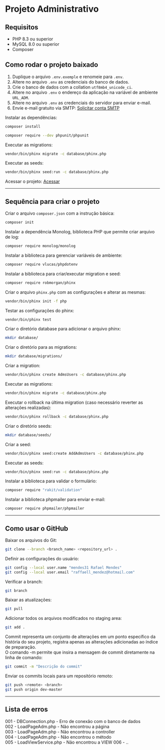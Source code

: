 # Projeto Administrativo

## Requisitos

- PHP 8.3 ou superior
- MySQL 8.0 ou superior
- Composer

## Como rodar o projeto baixado

1. Duplique o arquivo `.env.exemple` e renomeie para `.env`.
2. Altere no arquivo `.env` as credenciais do banco de dados.
3. Crie o banco de dados com a collation `utf8mb4_unicode_ci`.
4. Altere no arquivo `.env` o endereço da aplicação na variável de ambiente `URL_ADM`.
5. Altere no arquivo `.env` as credenciais do servidor para enviar e-mail.
6. Envie e-mail gratuito via SMTP: [Solicitar conta SMTP](https://www.iagente.com.br/solicitacao-conta-smtp/origin/celke)

Instalar as dependências:

```bash
composer install
```

```bash
composer require --dev phpunit/phpunit
```

Executar as migrations:

```bash
vendor/bin/phinx migrate -c database/phinx.php
```

Executar as seeds:

```bash
vendor/bin/phinx seed:run -c database/phinx.php
```

Acessar o projeto: [Acessar](http://localhost/administrativo)

---

## Sequência para criar o projeto

Criar o arquivo `composer.json` com a instrução básica:

```bash
composer init
```

Instalar a dependência Monolog, biblioteca PHP que permite criar arquivo de log:

```bash
composer require monolog/monolog
```

Instalar a biblioteca para gerenciar variáveis de ambiente:

```bash
composer require vlucas/phpdotenv
```

Instalar a biblioteca para criar/executar migration e seed:

```bash
composer require robmorgan/phinx
```

Criar o arquivo `phinx.php` com as configurações e alterar as mesmas:

```bash
vendor/bin/phinx init -f php
```

Testar as configurações do phinx:

```bash
vendor/bin/phinx test
```

Criar o diretório database para adicionar o arquivo phinx:

```bash
mkdir database/
```

Criar o diretório para as migrations:

```bash
mkdir database/migrations/
```

Criar a migration:

```bash
vendor/bin/phinx create AdmsUsers -c database/phinx.php
```

Executar as migrations:

```bash
vendor/bin/phinx migrate -c database/phinx.php
```

Executar o rollback na última migration (caso necessário reverter as alterações realizadas):

```bash
vendor/bin/phinx rollback -c database/phinx.php
```

Criar o diretório seeds:

```bash
mkdir database/seeds/
```

Criar a seed:

```bash
vendor/bin/phinx seed:create AddAdmsUsers -c database/phinx.php
```

Executar as seeds:

```bash
vendor/bin/phinx seed:run -c database/phinx.php
```

Instalar a biblioteca para validar o formulário:

```bash
composer require "rakit/validation"
```

Instalar a biblioteca phpmailer para enviar e-mail:

```bash
composer require phpmailer/phpmailer
```

---

## Como usar o GitHub

Baixar os arquivos do Git:

```bash
git clone --branch <branch_name> <repository_url> .
```

Definir as configurações do usuário:

```bash
git config --local user.name "mendes31 Rafael Mendes"
git config --local user.email "raffaell_mendez@hotmail.com"
```

Verificar a branch:

```bash
git branch
```

Baixar as atualizações:

```bash
git pull
```

Adicionar todos os arquivos modificados no staging area:

```bash
git add .
```

Commit representa um conjunto de alterações em um ponto específico da história do seu projeto, registra apenas as alterações adicionadas ao índice de preparação.  
O comando -m permite que insira a mensagem de commit diretamente na linha de comando:

```bash
git commit -m "Descrição do commit"
```

Enviar os commits locais para um repositório remoto:

```bash
git push <remote> <branch>
git push origin dev-master
```

---

## Lista de erros

001 - DBConnection.php - Erro de conexão com o banco de dados  
002 - LoadPageAdm.php - Não encontrou a página  
003 - LoadPageAdm.php - Não encontrou a controller  
004 - LoadPageAdm.php - Não encontrou o método  
005 - LoadViewService.php - Não encontrou a VIEW
006 - ..


